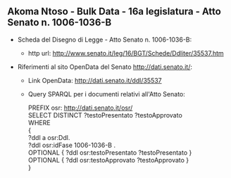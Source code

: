 ## Akoma Ntoso - Bulk Data - 16a legislatura - Atto Senato n. 1006-1036-B ##

* Scheda del Disegno di Legge - Atto Senato n. 1006-1036-B:
	* http url: http://www.senato.it/leg/16/BGT/Schede/Ddliter/35537.htm

* Riferimenti al sito OpenData del Senato http://dati.senato.it/:
	* Link OpenData: http://dati.senato.it/ddl/35537
	* Query SPARQL per i documenti relativi all'Atto Senato:

        PREFIX osr: <http://dati.senato.it/osr/>  
		SELECT DISTINCT ?testoPresentato ?testoApprovato  
		WHERE  
		{  
		    ?ddl a osr:Ddl.  
		    ?ddl osr:idFase 1006-1036-B .  
		    OPTIONAL { ?ddl osr:testoPresentato ?testoPresentato }  
		    OPTIONAL { ?ddl osr:testoApprovato ?testoApprovato }  
		}
		